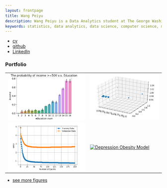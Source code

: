 ```yaml
---
layout: frontpage
title: Wang Peiyu
description: Wang Peiyu is a Data Analytics student at The George Washington University.
keywords: statistics, data analytics, data science, computer science, machine learning
---
```


<div class="navbar">
  <div class="navbar-inner">
      <ul class="nav">
          <li><a href="{{ BASE_PATH }}/assets/Wang_Peiyu_cv.pdf">cv</a></li>
          <li><a href="https://github.com/oliviapy960825">github</a></li>
          <li><a href="https://www.linkedin.com/in/peiyu-w-a2a804126/">LinkedIn</a></li>
      </ul>
  </div>
</div>

### <a name="Portfolio"></a>Portfolio

<table class="wide">
<tr>
  <td class="left">
    <a href="pages/publpics/pic_1.html">
        <img src="assets/publpics/pic_1.png" alt="Feature Histogram example" title="Feature Histogram example"/>
    </a>
  </td>
  <td class="right">
    <a href="pages/publpics/pic_2.html">
        <img src="assets/publpics/pic_2.png" alt="3D Visualization" title="3D Visualization"/>
    </a>
  </td>
</tr>
<tr>
  <td class="left">
    <a href="pages/publpics/pic_3.html">
        <img src="assets/publpics/pic_18.png" alt="SGD & FSGD Code Implementations for Recommender Systems" title="SGD & FSGD Code Implementations for Recommender Systems"/>
    </a>
  </td>
  <td class="right">
    <a href="pages/publpics/DepressionObesityModel.html">
        <img src="assets/publpics/DepressionObesityModel.gif" alt="Depression Obesity Model" title="Agent Based Depression Obesity Model"/>
    </a>
  </td>
</tr>
</table>

<div class="navbar">
  <div class="navbar-inner">
      <ul class="nav">
          <li><a href="morefigs.html">see more figures</a></li>
      </ul>
  </div>
</div>
